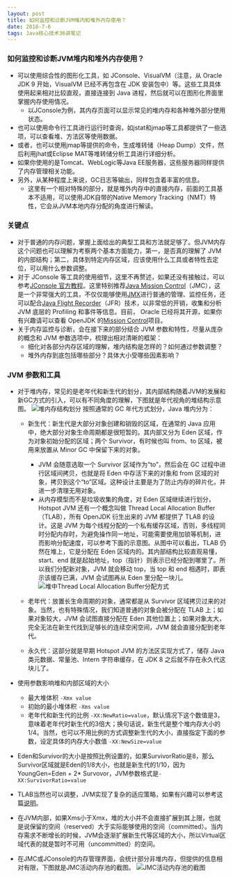 ```yaml
---
layout: post
title: 如何监控和诊断JVM堆内和堆外内存使用？
date: 2018-7-6
tags: Java核心技术36讲笔记
---
```


### 如何监控和诊断JVM堆内和堆外内存使用？
- 可以使用综合性的图形化工具，如 JConsole、VisualVM（注意，从 Oracle JDK 9 开始，VisualVM 已经不再包含在 JDK 安装包中）等。这些工具具体使用起来相对比较直观，直接连接到 Java 进程，然后就可以在图形化界面里掌握内存使用情况。
	- 以JConsole为例，其内存页面可以显示常见的堆内存和各种堆外部分使用状态。
- 也可以使用命令行工具进行运行时查询，如jstat和jmap等工具都提供了一些选项，可以查看堆、方法区等使用数据。
- 或者，也可以使用jmap等提供的命令，生成堆转储（Heap Dump）文件，然后利用jhat或Eclipse MAT等堆转储分析工具进行详细分析。
- 如果你使用的是Tomcat、WebLogic等Java EE服务器，这些服务器同样提供了内存管理相关功能。
- 另外，从某种程度上来说，GC日志等输出，同样包含着丰富的信息。
	- 这里有一个相对特殊的部分，就是堆外内存中的直接内存，前面的工具基本不适用，可以使用JDK自带的Native Memory Tracking（NMT）特性，它会从JVM本地内存分配的角度进行解读。

### 关键点
- 对于普通的内存问题，掌握上面给出的典型工具和方法就足够了。但JVM内存这个问题也可以理解为考察两个基本方面能力，第一，是否真的理解了 JVM 的内部结构；第二，具体到特定内存区域，应该使用什么工具或者特性去定位，可以用什么参数调整。
- 对于 JConsole 等工具的使用细节，这里不再赘述，如果还没有接触过，可以参考[JConsole 官方教程](https://docs.oracle.com/javase/7/docs/technotes/guides/management/jconsole.html)。这里特别推荐[Java Mission Control](http://www.oracle.com/technetwork/java/javaseproducts/mission-control/java-mission-control-1998576.html)（JMC），这是一个非常强大的工具，不仅仅能够使用[JMX](https://en.wikipedia.org/wiki/Java_Management_Extensions)进行普通的管理、监控任务，还可以配合[Java Flight Recorder](https://docs.oracle.com/javacomponents/jmc-5-4/jfr-runtime-guide/about.htm#JFRUH171)（JFR）技术，以非常低的开销，收集和分析 JVM 底层的 Profiling 和事件等信息。目前， Oracle 已经将其开源，如果你有兴趣请可以查看 OpenJDK 的[Mission Control](http://openjdk.java.net/projects/jmc/)项目。
- 关于内存监控与诊断，会在接下来的部分结合 JVM 参数和特性，尽量从庞杂的概念和 JVM 参数选项中，梳理出相对清晰的框架：
	- 细化对各部分内存区域的理解，堆内结构是怎样的？如何通过参数调整？
	- 堆外内存到底包括哪些部分？具体大小受哪些因素影响？

### JVM 参数和工具
- 对于堆内存，常见的是老年代和新生代的划分，其内部结构随着JVM的发展和新GC方式的引入，可以有不同角度的理解，下图就是年代视角的堆结构示意图。
![堆内存结构划分](http://堆内存结构划分.png)
  按照通常的 GC 年代方式划分，Java 堆内分为：
	- 新生代：新生代是大部分对象创建和销毁的区域，在通常的 Java 应用中，绝大部分对象生命周期都是很短暂的。其内部又分为 Eden 区域，作为对象初始分配的区域；两个 Survivor，有时候也叫 from、to 区域，被用来放置从 Minor GC 中保留下来的对象。
		- JVM 会随意选取一个 Survivor 区域作为“to”，然后会在 GC 过程中进行区域间拷贝，也就是将 Eden 中存活下来的对象和 from 区域的对象，拷贝到这个“to”区域。这种设计主要是为了防止内存的碎片化，并进一步清理无用对象。
		- 从内存模型而不是垃圾收集的角度，对 Eden 区域继续进行划分，Hotspot JVM 还有一个概念叫做 Thread Local Allocation Buffer（TLAB），所有 OpenJDK 衍生出来的 JVM 都提供了 TLAB 的设计。这是 JVM 为每个线程分配的一个私有缓存区域，否则，多线程同时分配内存时，为避免操作同一地址，可能需要使用加锁等机制，进而影响分配速度，可以参考下面的示意图。从图中可以看出，TLAB 仍然在堆上，它是分配在 Eden 区域内的。其内部结构比较直观易懂，start、end 就是起始地址，top（指针）则表示已经分配到哪里了。所以我们分配新对象，JVM 就会移动 top，当 top 和 end 相遇时，即表示该缓存已满，JVM 会试图再从 Eden 里分配一块儿。
		![堆中Thread Local Allocation Buffer分配方式](http://堆中Thread_Local_Allocation_Buffer分配方式.png)

	- 老年代：放置长生命周期的对象，通常都是从 Survivor 区域拷贝过来的对象。当然，也有特殊情况，我们知道普通的对象会被分配在 TLAB 上；如果对象较大，JVM 会试图直接分配在 Eden 其他位置上；如果对象太大，完全无法在新生代找到足够长的连续空闲空间，JVM 就会直接分配到老年代。
	- 永久代：这部分就是早期 Hotspot JVM 的方法区实现方式了，储存 Java 类元数据、常量池、Intern 字符串缓存，在 JDK 8 之后就不存在永久代这块儿了。

- 使用参数影响堆和内部区域的大小
	- 最大堆体积 `-Xmx value`
	- 初始的最小堆体积 `-Xms value`
	- 老年代和新生代的比例 `-XX:NewRatio=value`，默认情况下这个数值是3，意味着老年代时新生代的3倍大；换句话说，新生代是整个堆内存大小的1/4。当然，也可以不用比例的方式调整新生代的大小，直接指定下面的参数，设定具体的内存大小数值 `-XX:NewSize=value`
- Eden和Survivor的大小是按照比例设置的，如果SurvivorRatio是8，那么Survivor区域就是Eden的1/8大小，也就是新生代的1/10，因为YoungGen=Eden + 2* Survovor，JVM参数格式是`-XX:SurvivorRatio=value`

- TLAB当然也可以调整，JVM实现了复杂的适应策略，如果有兴趣可以参考这篇[说明](https://blogs.oracle.com/jonthecollector/the-real-thing)。
- 在JVM内部，如果Xms小于Xmx，堆的大小并不会直接扩展到其上限，也就是说保留的空间（reserved）大于实际能够使用的空间（committed）。当内存需求不断增长的时候，JVM会逐渐扩展新生代等区域的大小，所以Virtual区域代表的就是暂时不可用（uncommitted）的空间。

- 在JMC或JConsole的内存管理界面，会统计部分非堆内存，但提供的信息相对有限，下图就是JMC活动内存池的截图。
![JMC活动内存池的截图](http://JMC活动内存池的截图.png)
































